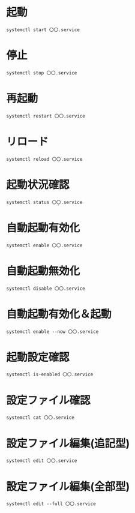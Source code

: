 # 起動
```
systemctl start 〇〇.service
```

# 停止
```
systemctl stop 〇〇.service
```

# 再起動
```
systemctl restart 〇〇.service
```

# リロード
```
systemctl reload 〇〇.service
```

# 起動状況確認
```
systemctl status 〇〇.service
```

# 自動起動有効化
```
systemctl enable 〇〇.service
```

# 自動起動無効化
```
systemctl disable 〇〇.service
```

# 自動起動有効化＆起動
```
systemctl enable --now 〇〇.service
```

# 起動設定確認
```
systemctl is-enabled 〇〇.service
```

# 設定ファイル確認
```
systemctl cat 〇〇.service
```

# 設定ファイル編集(追記型)
```
systemctl edit 〇〇.service
```

# 設定ファイル編集(全部型)
```
systemctl edit --full 〇〇.service
```